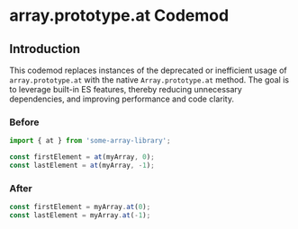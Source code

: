 # array.prototype.at Codemod

## Introduction

This codemod replaces instances of the deprecated or inefficient usage of `array.prototype.at` with the native `Array.prototype.at` method. The goal is to leverage built-in ES features, thereby reducing unnecessary dependencies, and improving performance and code clarity.

### Before

```javascript
import { at } from 'some-array-library';

const firstElement = at(myArray, 0);
const lastElement = at(myArray, -1);
```

### After

```javascript
const firstElement = myArray.at(0);
const lastElement = myArray.at(-1);
```
